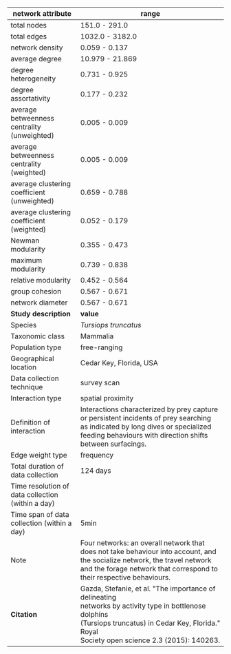 network attribute|range
---|---
total nodes|151.0 - 291.0
total edges|1032.0 - 3182.0
network density|0.059 - 0.137
average degree|10.979 - 21.869
degree heterogeneity|0.731 - 0.925
degree assortativity|0.177 - 0.232
average betweenness centrality (unweighted)|0.005 - 0.009
average betweenness centrality (weighted)|0.005 - 0.009
average clustering coefficient (unweighted)|0.659 - 0.788
average clustering coefficient (weighted)|0.052 - 0.179
Newman modularity|0.355 - 0.473
maximum modularity|0.739 - 0.838
relative modularity|0.452 - 0.564
group cohesion|0.567 - 0.671
network diameter|0.567 - 0.671
**Study description**|**value**
Species|*Tursiops truncatus*
Taxonomic class|Mammalia
Population type|free-ranging
Geographical location|Cedar Key, Florida, USA
Data collection technique|survey scan
Interaction type|spatial proximity
Definition of interaction|Interactions characterized by prey capture or persistent incidents of prey searching as indicated by long dives or specialized feeding behaviours with direction shifts between surfacings.
Edge weight type|frequency
Total duration of data collection|124 days
Time resolution of data collection (within a day)|
Time span of data collection (within a day)|5min
Note|Four networks: an overall network that does not take behaviour into account, and the socialize network, the travel network and the forage network that correspond to their respective behaviours.
**Citation** | Gazda, Stefanie, et al. "The importance of delineating <br> networks by activity type in bottlenose dolphins <br> (Tursiops truncatus) in Cedar Key, Florida." Royal <br> Society open science 2.3 (2015): 140263.